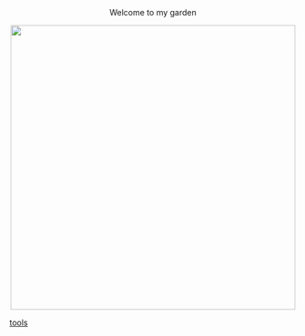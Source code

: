 <div align="center"> Welcome to my garden </div>

<p align="center">
  <img width="500" src="https://s3.ifanr.com/wp-content/uploads/2018/10/1-4.png!720">
</p>

[tools](notebooks/ios-roadmap.html)
